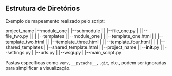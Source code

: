 ## Estrutura de Diretórios

Exemplo de mapeamento realizado pelo script:

project_name
|--module_one
|   |--submodule
|   |   |--file_one.py
|   |   |--file_two.py
|   |
|   |--templates
|       |--module_one
|       |   |--template_one.html
|       |   |--template_two.html
|       |   |--template_three.html
|       |   |--template_four.html
|       |
|       |--shared_templates
|           |--shared_template.html
|
|--project_name
|   |--__init__.py
|   |--settings.py
|   |--urls.py
|   |--wsgi.py
|
|--main_script.py

Pastas específicas como `venv`, `__pycache__`, `.git`, etc., podem ser ignoradas para simplificar a visualização.